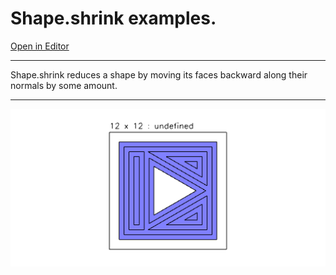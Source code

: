 # Shape.shrink examples.

[Open in Editor](https://jsxcad.js.org/preAlphaHead/#JSxCAD@https://gitcdn.link/cdn/jsxcad/JSxCAD/master/api/v1-shell/shrink/shrink.nb)

---

Shape.shrink reduces a shape by moving its faces backward along their normals by some amount.

---

![Image](shrink.md.1.png)
